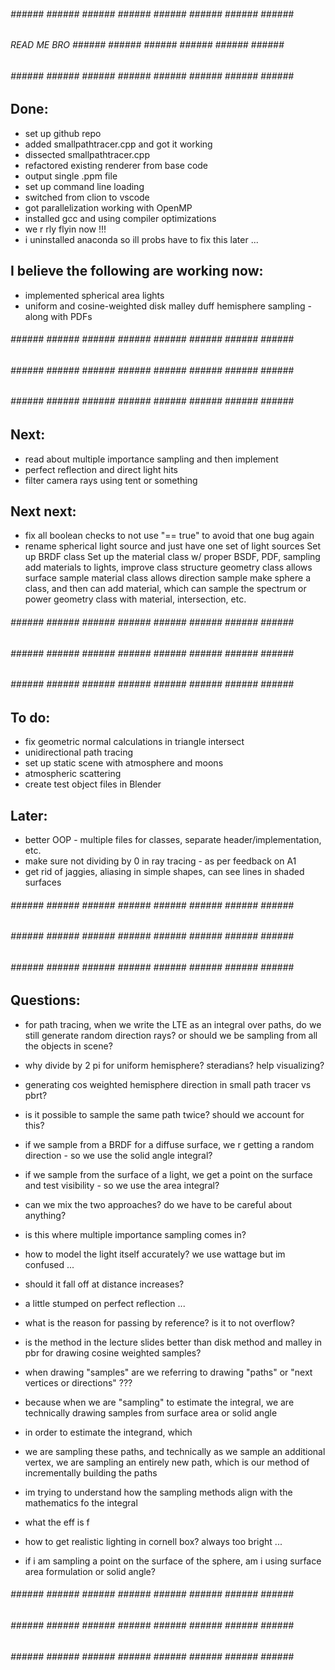 ###### ###### ###### ###### ###### ###### ###### ###### ###### ######
###### READ ME BRO   ###### ###### ###### ###### ###### ###### ######
###### ###### ###### ###### ###### ###### ###### ###### ###### ######


## Done:
* set up github repo
* added smallpathtracer.cpp and got it working
* dissected smallpathtracer.cpp
* refactored existing renderer from base code
* output single .ppm file
* set up command line loading
* switched from clion to vscode
* got parallelization working with OpenMP
* installed gcc and using compiler optimizations
* we r rly flyin now !!!
* i uninstalled anaconda so ill probs have to fix this later ...

## I believe the following are working now:
* implemented spherical area lights
* uniform and cosine-weighted disk malley duff hemisphere sampling - along with PDFs


###### ###### ###### ###### ###### ###### ###### ###### ###### ######
###### ###### ###### ###### ###### ###### ###### ###### ###### ######
###### ###### ###### ###### ###### ###### ###### ###### ###### ######


## Next:
* read about multiple importance sampling and then implement
* perfect reflection and direct light hits
* filter camera rays using tent or something

## Next next:
* fix all boolean checks to not use "== true" to avoid that one bug again
* rename spherical light source and just have one set of light sources
Set up BRDF class
Set up the material class w/ proper BSDF, PDF, sampling
add materials to lights, improve class structure
geometry class allows surface sample
material class allows direction sample
make sphere a class, and then can add material, which can sample the spectrum or power
geometry class with material, intersection, etc.


###### ###### ###### ###### ###### ###### ###### ###### ###### ######
###### ###### ###### ###### ###### ###### ###### ###### ###### ######
###### ###### ###### ###### ###### ###### ###### ###### ###### ######


## To do:
* fix geometric normal calculations in triangle intersect
* unidirectional path tracing
* set up static scene with atmosphere and moons
* atmospheric scattering
* create test object files in Blender

## Later:
* better OOP - multiple files for classes, separate header/implementation, etc.
* make sure not dividing by 0 in ray tracing - as per feedback on A1
* get rid of jaggies, aliasing in simple shapes, can see lines in shaded surfaces


###### ###### ###### ###### ###### ###### ###### ###### ###### ######
###### ###### ###### ###### ###### ###### ###### ###### ###### ######
###### ###### ###### ###### ###### ###### ###### ###### ###### ######


## Questions:
* for path tracing, when we write the LTE as an integral over paths, do we still generate random direction rays? or should we be sampling from all the objects in scene?
* why divide by 2 pi for uniform hemisphere? steradians? help visualizing?
* generating cos weighted hemisphere direction in small path tracer vs pbrt?

* is it possible to sample the same path twice? should we account for this?

* if we sample from a BRDF for a diffuse surface, we r getting a random direction - so we use the solid angle integral?
* if we sample from the surface of a light, we get a point on the surface and test visibility - so we use the area integral?
* can we mix the two approaches? do we have to be careful about anything?
* is this where multiple importance sampling comes in?

* how to model the light itself accurately? we use wattage but im confused ...
* should it fall off at distance increases?

* a little stumped on perfect reflection ...

* what is the reason for passing by reference? is it to not overflow?

* is the method in the lecture slides better than disk method and malley in pbr for drawing cosine weighted samples?

* when drawing "samples" are we referring to drawing "paths" or "next vertices or directions" ???
* because when we are "sampling" to estimate the integral, we are technically drawing samples from surface area or solid angle
* in order to estimate the integrand, which 
* we are sampling these paths, and technically as we sample an additional vertex, we are sampling an entirely new path, which is our method of incrementally building the paths
* im trying to understand how the sampling methods align with the mathematics fo the integral

* what the eff is f

* how to get realistic lighting in cornell box? always too bright ...

* if i am sampling a point on the surface of the sphere, am i using surface area formulation or solid angle?


###### ###### ###### ###### ###### ###### ###### ###### ###### ######
###### ###### ###### ###### ###### ###### ###### ###### ###### ######
###### ###### ###### ###### ###### ###### ###### ###### ###### ######